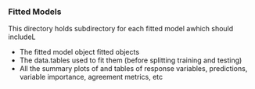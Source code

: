### Fitted Models

This directory holds subdirectory for each fitted model awhich should includeL

 * The fitted model object fitted objects
 * The data.tables used to fit them (before splitting training and testing)
 * All the summary plots of and tables of response variables, predictions, variable importance, agreement metrics, etc 